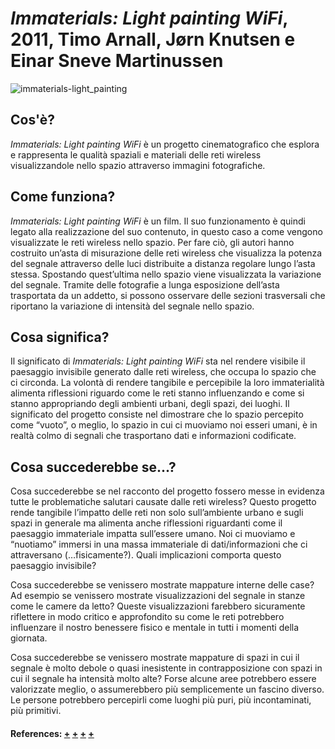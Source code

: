  # _Immaterials: Light painting WiFi_, 2011, Timo Arnall, Jørn Knutsen e Einar Sneve Martinussen
  ![immaterials-light_painting](http://res.cloudinary.com/voyoslo/image/upload/c_fill,dpr_1.0,h_1430,q_60,w_2515/aho_wifi)
  
   ## Cos'è?
   _Immaterials: Light painting WiFi_ è un progetto cinematografico che esplora e rappresenta le qualità spaziali e materiali delle reti wireless visualizzandole nello spazio attraverso immagini fotografiche.
   
   ## Come funziona?
   _Immaterials: Light painting WiFi_ è un film. Il suo funzionamento è quindi legato alla realizzazione del suo contenuto, in questo caso a come vengono visualizzate le reti wireless nello spazio. Per fare ciò, gli autori hanno costruito un’asta di misurazione delle reti wireless che visualizza la potenza del segnale attraverso delle luci distribuite a distanza regolare lungo l’asta stessa. 
   Spostando quest’ultima nello spazio viene visualizzata la variazione del segnale. Tramite delle fotografie a lunga esposizione dell’asta trasportata da un addetto, si possono osservare delle sezioni trasversali che riportano la variazione di intensità del segnale nello spazio.
   
   ## Cosa significa?
   Il significato di _Immaterials: Light painting WiFi_ sta nel rendere visibile il paesaggio invisibile generato dalle reti wireless, che occupa lo spazio che ci circonda. 
   La volontà di rendere tangibile e percepibile la loro immaterialità alimenta riflessioni riguardo come le reti stanno influenzando e come si stanno appropriando degli ambienti urbani, degli spazi, dei luoghi. 
   Il significato del progetto consiste nel dimostrare che lo spazio percepito come “vuoto”, o meglio, lo spazio in cui ci muoviamo noi esseri umani, è in realtà colmo di segnali che trasportano dati e informazioni codificate.
   
   ## Cosa succederebbe se...?
   Cosa succederebbe se nel racconto del progetto fossero messe in evidenza tutte le problematiche salutari causate dalle reti wireless? Questo progetto rende tangibile l’impatto delle reti non solo sull’ambiente urbano e sugli spazi in generale ma alimenta anche riflessioni riguardanti come il paesaggio immateriale impatta sull’essere umano. 
   Noi ci muoviamo e “nuotiamo” immersi in una massa immateriale di dati/informazioni che ci attraversano (…fisicamente?). Quali implicazioni comporta questo paesaggio invisibile?
   
   Cosa succederebbe se venissero mostrate mappature interne delle case? Ad esempio se venissero mostrate visualizzazioni del segnale in stanze come le camere da letto? 
   Queste visualizzazioni farebbero sicuramente riflettere in modo critico e approfondito su come le reti potrebbero influenzare il nostro benessere fisico e mentale in tutti i momenti della giornata.
   
   Cosa succederebbe se venissero mostrate mappature di spazi in cui il segnale è molto debole o quasi inesistente in contrapposizione con spazi in cui il segnale ha intensità molto alte? 
   Forse alcune aree potrebbero essere valorizzate meglio, o assumerebbero più semplicemente un fascino diverso. 
   Le persone potrebbero percepirli come luoghi più puri, più incontaminati, più primitivi. 
   
   #### References: [+](https://www.designboom.com/design/immaterials-light-painting-wifi-by-timo-arnall-jorn-knutsen-einar-sneve-martinussen/) [+](http://yourban.no/2011/03/07/making-immaterials-light-painting-wifi/) [+](http://voyoslo.com/projects/immaterials-wifi-light-painting/) [+](https://concreteplayground.com/auckland/arts-entertainment/art/art-installation-maps-the-beauty-of-wifi)
